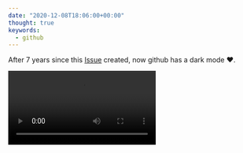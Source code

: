 ```yaml
---
date: "2020-12-08T18:06:00+00:00"
thought: true
keywords: 
  - github
---
```


After 7 years since this [Issue](https://github.com/isaacs/github/issues/66)
created, now github has a dark mode ❤.

<video controls>
  <source src="/thoughts/1607450816/github-dark.mp4" type="video/mp4">
</video>

